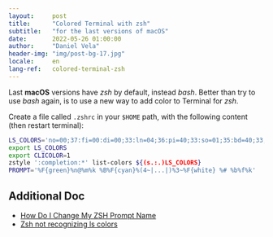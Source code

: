 ```yaml
---
layout:     post
title:      "Colored Terminal with zsh"
subtitle:   "for the last versions of macOS"
date:       2022-05-26 01:00:00
author:     "Daniel Vela"
header-img: "img/post-bg-17.jpg"
locale:     en
lang-ref:   colored-terminal-zsh
---
```


Last **macOS** versions have _zsh_ by default, instead _bash_. Better than try to use _bash_ again, is to use a new way to add color to Terminal for _zsh_.

Create a file called `.zshrc` in your `$HOME` path, with the following content (then restart terminal):

```sh
LS_COLORS='no=00;37:fi=00:di=00;33:ln=04;36:pi=40;33:so=01;35:bd=40;33;01:'
export LS_COLORS
export CLICOLOR=1
zstyle ':completion:*' list-colors ${(s.:.)LS_COLORS}
PROMPT='%F{green}%n@%m%k %B%F{cyan}%(4~|...|)%3~%F{white} %# %b%f%k'
```

## Additional Doc
- [How Do I Change My ZSH Prompt Name](https://linuxhint.com/change-zsh-prompt-name/)
- [Zsh not recognizing ls colors](https://superuser.com/questions/700406/zsh-not-recognizing-ls-colors)
